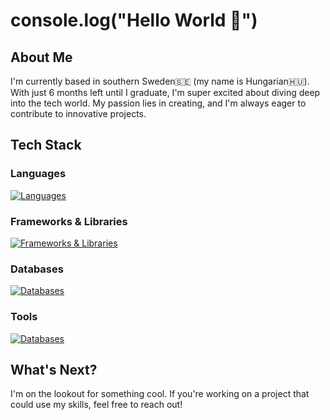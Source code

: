 # console.log("Hello World 👋")
## About Me
I'm currently based in southern Sweden🇸🇪 (my name is Hungarian🇭🇺). With just 6 months left until I graduate, I'm super excited about diving deep into the tech world. My passion lies in creating, and I'm always eager to contribute to innovative projects.

## Tech Stack

### Languages
[![Languages](https://skillicons.dev/icons?i=ts,js,html,css)](https://skillicons.dev)

### Frameworks & Libraries
[![Frameworks & Libraries](https://skillicons.dev/icons?i=react,nextjs,tailwind)](https://skillicons.dev)

### Databases
[![Databases](https://skillicons.dev/icons?i=mongodb,mysql,postgresql)](https://skillicons.dev)

### Tools
[![Databases](https://skillicons.dev/icons?i=vscode,git,github)](https://skillicons.dev)

## What's Next?
I'm on the lookout for something cool. If you're working on a project that could use my skills, feel free to reach out!
